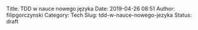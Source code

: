 Title: TDD w nauce nowego języka
Date: 2019-04-26 08:51
Author: filipgorczynski
Category: Tech
Slug: tdd-w-nauce-nowego-jezyka
Status: draft


